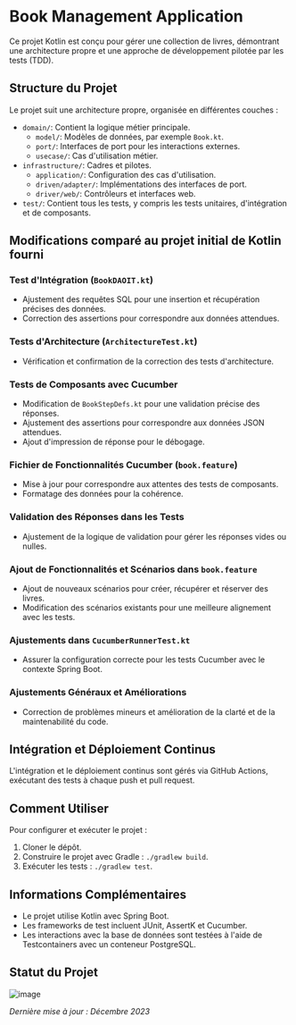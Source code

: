 # Book Management Application

Ce projet Kotlin est conçu pour gérer une collection de livres, démontrant une architecture propre et une approche de développement pilotée par les tests (TDD).

## Structure du Projet

Le projet suit une architecture propre, organisée en différentes couches :

- `domain/`: Contient la logique métier principale.
  - `model/`: Modèles de données, par exemple `Book.kt`.
  - `port/`: Interfaces de port pour les interactions externes.
  - `usecase/`: Cas d'utilisation métier.
- `infrastructure/`: Cadres et pilotes.
  - `application/`: Configuration des cas d'utilisation.
  - `driven/adapter/`: Implémentations des interfaces de port.
  - `driver/web/`: Contrôleurs et interfaces web.
- `test/`: Contient tous les tests, y compris les tests unitaires, d'intégration et de composants.

## Modifications comparé au projet initial de Kotlin fourni

### Test d'Intégration (`BookDAOIT.kt`)

- Ajustement des requêtes SQL pour une insertion et récupération précises des données.
- Correction des assertions pour correspondre aux données attendues.

### Tests d'Architecture (`ArchitectureTest.kt`)

- Vérification et confirmation de la correction des tests d'architecture.

### Tests de Composants avec Cucumber

- Modification de `BookStepDefs.kt` pour une validation précise des réponses.
- Ajustement des assertions pour correspondre aux données JSON attendues.
- Ajout d'impression de réponse pour le débogage.

### Fichier de Fonctionnalités Cucumber (`book.feature`)

- Mise à jour pour correspondre aux attentes des tests de composants.
- Formatage des données pour la cohérence.

### Validation des Réponses dans les Tests

- Ajustement de la logique de validation pour gérer les réponses vides ou nulles.

### Ajout de Fonctionnalités et Scénarios dans `book.feature`

- Ajout de nouveaux scénarios pour créer, récupérer et réserver des livres.
- Modification des scénarios existants pour une meilleure alignement avec les tests.

### Ajustements dans `CucumberRunnerTest.kt`

- Assurer la configuration correcte pour les tests Cucumber avec le contexte Spring Boot.

### Ajustements Généraux et Améliorations

- Correction de problèmes mineurs et amélioration de la clarté et de la maintenabilité du code.

## Intégration et Déploiement Continus

L'intégration et le déploiement continus sont gérés via GitHub Actions, exécutant des tests à chaque push et pull request.

## Comment Utiliser

Pour configurer et exécuter le projet :

1. Cloner le dépôt.
2. Construire le projet avec Gradle : `./gradlew build`.
3. Exécuter les tests : `./gradlew test`.

## Informations Complémentaires

- Le projet utilise Kotlin avec Spring Boot.
- Les frameworks de test incluent JUnit, AssertK et Cucumber.
- Les interactions avec la base de données sont testées à l'aide de Testcontainers avec un conteneur PostgreSQL.

## Statut du Projet

![image](https://github.com/qmichelix/TDD/assets/109591838/5221fb6d-73f9-41ad-a550-96bd6bf8d1eb)

_Dernière mise à jour : Décembre 2023_
